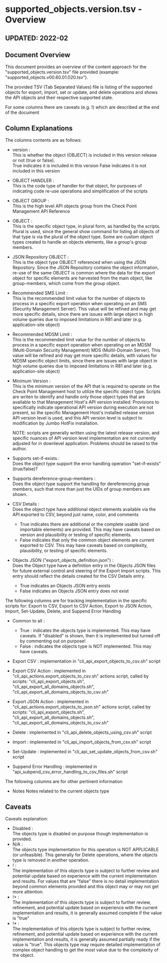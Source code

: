 # supported_objects.version.tsv - Overview

## UPDATED:  2022-02

## Document Overview

This document provides an overview of the content approach for the "supported_objects.version.tsv" file provided (example:  "supported_objects.v00.60.01.020.tsv").

The provided TSV (Tab Separated Values) file is listing of the supported objects for export, import, set or update, and delete operations and shows the API objects and their respective supported state.

For some columns there are caveats (e.g. !) which are described at the end of the document

## Column Explanations

The columns contents are as follows:

- version :  
    This is whether the object (OBJECT) is included in this version release or not (true or false).  
        True indicates it is included in this version
        False indicates it is not included in this version

- OBJECT HANDLER :  
    This is the code type of handler for that object, for purposes of indicating code re-use operations and simplification of the scripts

- OBJECT GROUP :  
    This is the high level API objects group from the Check Point Management API Reference

- OBJECT :  
    This is the specific object type, in plural form, as handled by the scripts.  Plural is used, since the general show command for listing all objects of that type is via the plural of the object type.  Some are custom object types created to handle an objects elements, like a group's group members.

- JSON Repository OBJECT :  
    This is the object type OBJECT referenced when using the JSON Repository.  Since the JSON Repository contains the object information, re-use of the same OBJECT is common where the data for the export object for specific elements are harvested from the main object, like group-members, which come from the group object.

- Recommended SMS Limit :  
    This is the recommended limit value for the number of objects to process in a specific export operation when operating on an SMS (Security Management Server).  This value will be refined and may get more specific details, since there are issues with large object in high volume queries due to imposed limitations in R81 and later (e.g. application-site object)

- Recommended MDSM Limit :  
    This is the recommended limit value for the number of objects to process in a specific export operation when operating on an MDSM (Multi-Domain Security Management) MDS (Multil-Domain Server).  This value will be refined and may get more specific details, with values for MDSM specific object limits, since there are issues with large object in high volume queries due to imposed limitations in R81 and later (e.g. application-site object)

- Minimum Version :  
    This is the minimum version of the API that is required to operate on the Check Point Management host to utilize the specific object type.  Scripts are writen to identify and handle only those object types that are available to that Management Host's API version installed.  Provisions to specifically indicate operational API version during execution are not present, so the specific Management Host's installed release version API version level is used, and this API version level is subject to modification by Jumbo HotFix installation.

     NOTE:  scripts are generally written using the latest release version, and specific nuances of API version level implementation are not currently adjusted for in downlevel application.  Problems should be raised to the author.

- Supports set-if-exists :  
    Does the object type support the error handling operation "set-if-exists" (true/false)?

- Supports dereference-group-members :  
    Does the object type support the handling for dereferencing group members, such that more than just the UIDs of group members are shown.

- CSV Details :  
    Does the object type have additional object elements available via the API exported to CSV, beyond just name, color, and comments

  - True indicates there are additional or the complete usable (and importable elements) are provided.  This may have caveats based on version and plausibility or testing of specific elements.
  - False indicates that only the common object elements are current exported to CSV.  This may have caveats based on complexity, plausibility, or testing of specific elements.

- Objects JSON ("export_objects_definition.json") :  
    Does the Object type have a definition entry in the Objects JSON files for future external control and steering of the Export Import scripts.  This entry should reflect the details created for the CSV Details entry.

  - True indicates an Objects JSON entry exists
  - False indicates an Objects JSON entry does not exist

The following columns are for tracking implementation in the specific scripts for:  Export to CSV, Export to CSV Action, Export to JSON Action, Import, Set-Update, Delete, and Suppend Error Handling

- Common to all :
  - True : indicates the objects type is implemented.  This may have caveats.  If "disabled" is shown, then it is implemented but turned off by commenting out on purpose!
  - False : indicates the objects type is NOT implemented.  This may have caveats.

- Export CSV :  implementation in "cli_api_export_objects_to_csv.sh" script
- Export CSV Action :  implemented in "cli_api_actions.export_objects_to_csv.sh" actions script, called by scripts:  "cli_api_export_objects.sh", "cli_api_export_all_domains_objects.sh", "cli_api_export_all_domains_objects_to_csv.sh"
- Export JSON Action :  implemented in "cli_api_actions.export_objects_to_json.sh" actions script, called by scripts:  "cli_api_export_objects.sh", "cli_api_export_all_domains_objects.sh", "cli_api_export_all_domains_objects_to_csv.sh"
- Delete :  implemented in "cli_api_delete_objects_using_csv.sh" script
- Import :  implemented in "cli_api_import_objects_from_csv.sh" script
- Set-Update :  implemented in "cli_api_set_update_objects_from_csv.sh" script
- Suppend Error Handling :  implemented in "api_subpend_csv_error_handling_to_csv_files.sh" script

The following columns are for other pertinent information

- Notes
    Notes related to the current objects type

## Caveats

Caveats explanation:

- Disabled :  
    The objects type is disabled on purpose though implementation is provided.
- N/A :  
    The objects type implementation for this operation is NOT APPLICABLE (or unfeasible).  This generally for Delete operations, where the objects type is removed in another operation.
- ! :  
    The implementation of this objects type is subject to further review and potential update based on experience with the current implementation and results.  For values that are "false" there is no detail implementation beyond common elements provided and this object may or may not get more attention.
- !+ :  
    The implementation of this objects type is subject to further review, refinement, and potential update based on experience with the current implementation and results, it is generally assumed complete if the value is "true"
- !* :  
    The implementation of this objects type is subject to further review, refinement, and potential update based on experience with the current implementation and results, it is generally assumed partially ready if the value is "true".  This objects type may require detailed implementation of complex object handling to get the most value due to the complexity of the object.
